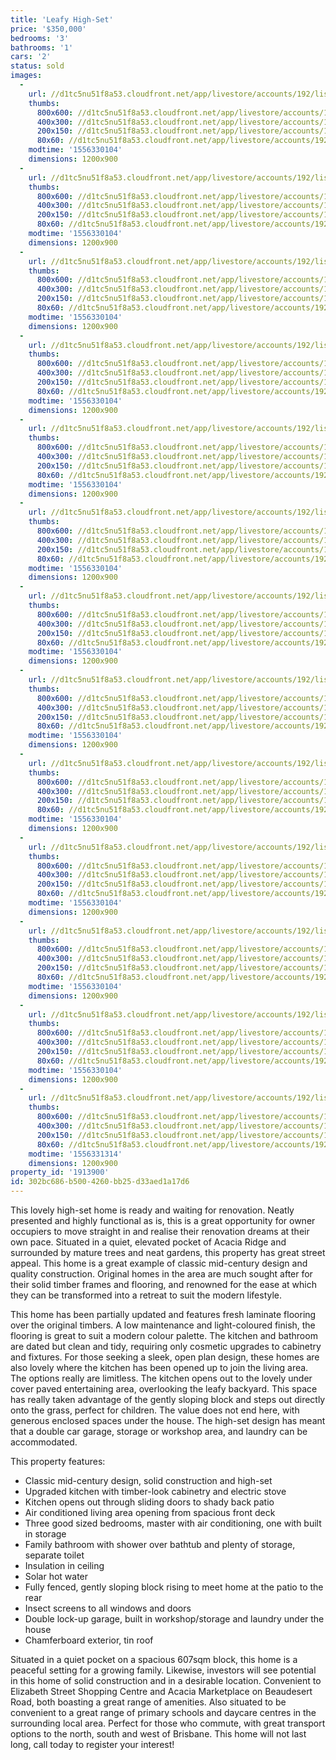 ```yaml
---
title: 'Leafy High-Set'
price: '$350,000'
bedrooms: '3'
bathrooms: '1'
cars: '2'
status: sold
images:
  -
    url: //d1tc5nu51f8a53.cloudfront.net/app/livestore/accounts/192/listings/1833709/images/Flaxton-18-Front-Day_927f-55e7-8e2a-907b-9220-a482-f48c-bcc2_20190427115434.jpg
    thumbs:
      800x600: //d1tc5nu51f8a53.cloudfront.net/app/livestore/accounts/192/listings/1833709/images/Flaxton-18-Front-Day_927f-55e7-8e2a-907b-9220-a482-f48c-bcc2_20190427115434_800x600.jpg
      400x300: //d1tc5nu51f8a53.cloudfront.net/app/livestore/accounts/192/listings/1833709/images/Flaxton-18-Front-Day_927f-55e7-8e2a-907b-9220-a482-f48c-bcc2_20190427115434_400x300.jpg
      200x150: //d1tc5nu51f8a53.cloudfront.net/app/livestore/accounts/192/listings/1833709/images/Flaxton-18-Front-Day_927f-55e7-8e2a-907b-9220-a482-f48c-bcc2_20190427115434_200x150.jpg
      80x60: //d1tc5nu51f8a53.cloudfront.net/app/livestore/accounts/192/listings/1833709/images/Flaxton-18-Front-Day_927f-55e7-8e2a-907b-9220-a482-f48c-bcc2_20190427115434_80x60.jpg
    modtime: '1556330104'
    dimensions: 1200x900
  -
    url: //d1tc5nu51f8a53.cloudfront.net/app/livestore/accounts/192/listings/1833709/images/Flaxton-18-Backsteps_c832-007c-b30c-34f7-fe06-193a-9884-f7bb_20190427115125.jpg
    thumbs:
      800x600: //d1tc5nu51f8a53.cloudfront.net/app/livestore/accounts/192/listings/1833709/images/Flaxton-18-Backsteps_c832-007c-b30c-34f7-fe06-193a-9884-f7bb_20190427115125_800x600.jpg
      400x300: //d1tc5nu51f8a53.cloudfront.net/app/livestore/accounts/192/listings/1833709/images/Flaxton-18-Backsteps_c832-007c-b30c-34f7-fe06-193a-9884-f7bb_20190427115125_400x300.jpg
      200x150: //d1tc5nu51f8a53.cloudfront.net/app/livestore/accounts/192/listings/1833709/images/Flaxton-18-Backsteps_c832-007c-b30c-34f7-fe06-193a-9884-f7bb_20190427115125_200x150.jpg
      80x60: //d1tc5nu51f8a53.cloudfront.net/app/livestore/accounts/192/listings/1833709/images/Flaxton-18-Backsteps_c832-007c-b30c-34f7-fe06-193a-9884-f7bb_20190427115125_80x60.jpg
    modtime: '1556330104'
    dimensions: 1200x900
  -
    url: //d1tc5nu51f8a53.cloudfront.net/app/livestore/accounts/192/listings/1833709/images/Flaxton-18-Backyard-_4a98-8bc2-81c0-69cf-e25f-9ffc-0433-01ad_20190427115136.jpg
    thumbs:
      800x600: //d1tc5nu51f8a53.cloudfront.net/app/livestore/accounts/192/listings/1833709/images/Flaxton-18-Backyard-_4a98-8bc2-81c0-69cf-e25f-9ffc-0433-01ad_20190427115136_800x600.jpg
      400x300: //d1tc5nu51f8a53.cloudfront.net/app/livestore/accounts/192/listings/1833709/images/Flaxton-18-Backyard-_4a98-8bc2-81c0-69cf-e25f-9ffc-0433-01ad_20190427115136_400x300.jpg
      200x150: //d1tc5nu51f8a53.cloudfront.net/app/livestore/accounts/192/listings/1833709/images/Flaxton-18-Backyard-_4a98-8bc2-81c0-69cf-e25f-9ffc-0433-01ad_20190427115136_200x150.jpg
      80x60: //d1tc5nu51f8a53.cloudfront.net/app/livestore/accounts/192/listings/1833709/images/Flaxton-18-Backyard-_4a98-8bc2-81c0-69cf-e25f-9ffc-0433-01ad_20190427115136_80x60.jpg
    modtime: '1556330104'
    dimensions: 1200x900
  -
    url: //d1tc5nu51f8a53.cloudfront.net/app/livestore/accounts/192/listings/1833709/images/Flaxton-18-Patio-Day_c36b-cf7e-e021-2478-a3ea-340d-21da-1a8a_20190427115140.jpg
    thumbs:
      800x600: //d1tc5nu51f8a53.cloudfront.net/app/livestore/accounts/192/listings/1833709/images/Flaxton-18-Patio-Day_c36b-cf7e-e021-2478-a3ea-340d-21da-1a8a_20190427115140_800x600.jpg
      400x300: //d1tc5nu51f8a53.cloudfront.net/app/livestore/accounts/192/listings/1833709/images/Flaxton-18-Patio-Day_c36b-cf7e-e021-2478-a3ea-340d-21da-1a8a_20190427115140_400x300.jpg
      200x150: //d1tc5nu51f8a53.cloudfront.net/app/livestore/accounts/192/listings/1833709/images/Flaxton-18-Patio-Day_c36b-cf7e-e021-2478-a3ea-340d-21da-1a8a_20190427115140_200x150.jpg
      80x60: //d1tc5nu51f8a53.cloudfront.net/app/livestore/accounts/192/listings/1833709/images/Flaxton-18-Patio-Day_c36b-cf7e-e021-2478-a3ea-340d-21da-1a8a_20190427115140_80x60.jpg
    modtime: '1556330104'
    dimensions: 1200x900
  -
    url: //d1tc5nu51f8a53.cloudfront.net/app/livestore/accounts/192/listings/1833709/images/Flaxton-18-Living-Da_7e09-0509-d7cc-34ae-8e7b-ba91-c463-2ffc_20190427115143.jpg
    thumbs:
      800x600: //d1tc5nu51f8a53.cloudfront.net/app/livestore/accounts/192/listings/1833709/images/Flaxton-18-Living-Da_7e09-0509-d7cc-34ae-8e7b-ba91-c463-2ffc_20190427115143_800x600.jpg
      400x300: //d1tc5nu51f8a53.cloudfront.net/app/livestore/accounts/192/listings/1833709/images/Flaxton-18-Living-Da_7e09-0509-d7cc-34ae-8e7b-ba91-c463-2ffc_20190427115143_400x300.jpg
      200x150: //d1tc5nu51f8a53.cloudfront.net/app/livestore/accounts/192/listings/1833709/images/Flaxton-18-Living-Da_7e09-0509-d7cc-34ae-8e7b-ba91-c463-2ffc_20190427115143_200x150.jpg
      80x60: //d1tc5nu51f8a53.cloudfront.net/app/livestore/accounts/192/listings/1833709/images/Flaxton-18-Living-Da_7e09-0509-d7cc-34ae-8e7b-ba91-c463-2ffc_20190427115143_80x60.jpg
    modtime: '1556330104'
    dimensions: 1200x900
  -
    url: //d1tc5nu51f8a53.cloudfront.net/app/livestore/accounts/192/listings/1833709/images/Flaxton-18-Meals-Day_369c-1c09-c56b-ebb7-d580-1e5b-c4fc-a78a_20190427115145.jpg
    thumbs:
      800x600: //d1tc5nu51f8a53.cloudfront.net/app/livestore/accounts/192/listings/1833709/images/Flaxton-18-Meals-Day_369c-1c09-c56b-ebb7-d580-1e5b-c4fc-a78a_20190427115145_800x600.jpg
      400x300: //d1tc5nu51f8a53.cloudfront.net/app/livestore/accounts/192/listings/1833709/images/Flaxton-18-Meals-Day_369c-1c09-c56b-ebb7-d580-1e5b-c4fc-a78a_20190427115145_400x300.jpg
      200x150: //d1tc5nu51f8a53.cloudfront.net/app/livestore/accounts/192/listings/1833709/images/Flaxton-18-Meals-Day_369c-1c09-c56b-ebb7-d580-1e5b-c4fc-a78a_20190427115145_200x150.jpg
      80x60: //d1tc5nu51f8a53.cloudfront.net/app/livestore/accounts/192/listings/1833709/images/Flaxton-18-Meals-Day_369c-1c09-c56b-ebb7-d580-1e5b-c4fc-a78a_20190427115145_80x60.jpg
    modtime: '1556330104'
    dimensions: 1200x900
  -
    url: //d1tc5nu51f8a53.cloudfront.net/app/livestore/accounts/192/listings/1833709/images/Flaxton-18-Kitchen-D_8d99-897e-c082-e0a1-3dad-6f03-b5bf-3df8_20190427115154.jpg
    thumbs:
      800x600: //d1tc5nu51f8a53.cloudfront.net/app/livestore/accounts/192/listings/1833709/images/Flaxton-18-Kitchen-D_8d99-897e-c082-e0a1-3dad-6f03-b5bf-3df8_20190427115154_800x600.jpg
      400x300: //d1tc5nu51f8a53.cloudfront.net/app/livestore/accounts/192/listings/1833709/images/Flaxton-18-Kitchen-D_8d99-897e-c082-e0a1-3dad-6f03-b5bf-3df8_20190427115154_400x300.jpg
      200x150: //d1tc5nu51f8a53.cloudfront.net/app/livestore/accounts/192/listings/1833709/images/Flaxton-18-Kitchen-D_8d99-897e-c082-e0a1-3dad-6f03-b5bf-3df8_20190427115154_200x150.jpg
      80x60: //d1tc5nu51f8a53.cloudfront.net/app/livestore/accounts/192/listings/1833709/images/Flaxton-18-Kitchen-D_8d99-897e-c082-e0a1-3dad-6f03-b5bf-3df8_20190427115154_80x60.jpg
    modtime: '1556330104'
    dimensions: 1200x900
  -
    url: //d1tc5nu51f8a53.cloudfront.net/app/livestore/accounts/192/listings/1833709/images/Flaxton-18-Bed2-Dayn_b13e-a91d-8317-8aa7-49e3-8f16-deba-ba96_20190427115155.jpg
    thumbs:
      800x600: //d1tc5nu51f8a53.cloudfront.net/app/livestore/accounts/192/listings/1833709/images/Flaxton-18-Bed2-Dayn_b13e-a91d-8317-8aa7-49e3-8f16-deba-ba96_20190427115155_800x600.jpg
      400x300: //d1tc5nu51f8a53.cloudfront.net/app/livestore/accounts/192/listings/1833709/images/Flaxton-18-Bed2-Dayn_b13e-a91d-8317-8aa7-49e3-8f16-deba-ba96_20190427115155_400x300.jpg
      200x150: //d1tc5nu51f8a53.cloudfront.net/app/livestore/accounts/192/listings/1833709/images/Flaxton-18-Bed2-Dayn_b13e-a91d-8317-8aa7-49e3-8f16-deba-ba96_20190427115155_200x150.jpg
      80x60: //d1tc5nu51f8a53.cloudfront.net/app/livestore/accounts/192/listings/1833709/images/Flaxton-18-Bed2-Dayn_b13e-a91d-8317-8aa7-49e3-8f16-deba-ba96_20190427115155_80x60.jpg
    modtime: '1556330104'
    dimensions: 1200x900
  -
    url: //d1tc5nu51f8a53.cloudfront.net/app/livestore/accounts/192/listings/1833709/images/Flaxton-18-Bed1-Dayn_bd05-0883-828e-4cce-19da-b9bf-0dcb-8293_20190427115157.jpg
    thumbs:
      800x600: //d1tc5nu51f8a53.cloudfront.net/app/livestore/accounts/192/listings/1833709/images/Flaxton-18-Bed1-Dayn_bd05-0883-828e-4cce-19da-b9bf-0dcb-8293_20190427115157_800x600.jpg
      400x300: //d1tc5nu51f8a53.cloudfront.net/app/livestore/accounts/192/listings/1833709/images/Flaxton-18-Bed1-Dayn_bd05-0883-828e-4cce-19da-b9bf-0dcb-8293_20190427115157_400x300.jpg
      200x150: //d1tc5nu51f8a53.cloudfront.net/app/livestore/accounts/192/listings/1833709/images/Flaxton-18-Bed1-Dayn_bd05-0883-828e-4cce-19da-b9bf-0dcb-8293_20190427115157_200x150.jpg
      80x60: //d1tc5nu51f8a53.cloudfront.net/app/livestore/accounts/192/listings/1833709/images/Flaxton-18-Bed1-Dayn_bd05-0883-828e-4cce-19da-b9bf-0dcb-8293_20190427115157_80x60.jpg
    modtime: '1556330104'
    dimensions: 1200x900
  -
    url: //d1tc5nu51f8a53.cloudfront.net/app/livestore/accounts/192/listings/1833709/images/Flaxton-18-Bed3-Dayn_4eff-92a7-f3df-7fec-e7f3-41e7-6d0c-85b3_20190427115158.jpg
    thumbs:
      800x600: //d1tc5nu51f8a53.cloudfront.net/app/livestore/accounts/192/listings/1833709/images/Flaxton-18-Bed3-Dayn_4eff-92a7-f3df-7fec-e7f3-41e7-6d0c-85b3_20190427115158_800x600.jpg
      400x300: //d1tc5nu51f8a53.cloudfront.net/app/livestore/accounts/192/listings/1833709/images/Flaxton-18-Bed3-Dayn_4eff-92a7-f3df-7fec-e7f3-41e7-6d0c-85b3_20190427115158_400x300.jpg
      200x150: //d1tc5nu51f8a53.cloudfront.net/app/livestore/accounts/192/listings/1833709/images/Flaxton-18-Bed3-Dayn_4eff-92a7-f3df-7fec-e7f3-41e7-6d0c-85b3_20190427115158_200x150.jpg
      80x60: //d1tc5nu51f8a53.cloudfront.net/app/livestore/accounts/192/listings/1833709/images/Flaxton-18-Bed3-Dayn_4eff-92a7-f3df-7fec-e7f3-41e7-6d0c-85b3_20190427115158_80x60.jpg
    modtime: '1556330104'
    dimensions: 1200x900
  -
    url: //d1tc5nu51f8a53.cloudfront.net/app/livestore/accounts/192/listings/1833709/images/Flaxton-18-Bathroom-_7d13-ab8e-6096-9ccb-a899-a606-a9af-37d9_20190427115150.jpg
    thumbs:
      800x600: //d1tc5nu51f8a53.cloudfront.net/app/livestore/accounts/192/listings/1833709/images/Flaxton-18-Bathroom-_7d13-ab8e-6096-9ccb-a899-a606-a9af-37d9_20190427115150_800x600.jpg
      400x300: //d1tc5nu51f8a53.cloudfront.net/app/livestore/accounts/192/listings/1833709/images/Flaxton-18-Bathroom-_7d13-ab8e-6096-9ccb-a899-a606-a9af-37d9_20190427115150_400x300.jpg
      200x150: //d1tc5nu51f8a53.cloudfront.net/app/livestore/accounts/192/listings/1833709/images/Flaxton-18-Bathroom-_7d13-ab8e-6096-9ccb-a899-a606-a9af-37d9_20190427115150_200x150.jpg
      80x60: //d1tc5nu51f8a53.cloudfront.net/app/livestore/accounts/192/listings/1833709/images/Flaxton-18-Bathroom-_7d13-ab8e-6096-9ccb-a899-a606-a9af-37d9_20190427115150_80x60.jpg
    modtime: '1556330104'
    dimensions: 1200x900
  -
    url: //d1tc5nu51f8a53.cloudfront.net/app/livestore/accounts/192/listings/1833709/images/Flaxton-18-Downstair_6743-843d-54e9-107b-d566-5e66-ee96-b2d4_20190427115129.jpg
    thumbs:
      800x600: //d1tc5nu51f8a53.cloudfront.net/app/livestore/accounts/192/listings/1833709/images/Flaxton-18-Downstair_6743-843d-54e9-107b-d566-5e66-ee96-b2d4_20190427115129_800x600.jpg
      400x300: //d1tc5nu51f8a53.cloudfront.net/app/livestore/accounts/192/listings/1833709/images/Flaxton-18-Downstair_6743-843d-54e9-107b-d566-5e66-ee96-b2d4_20190427115129_400x300.jpg
      200x150: //d1tc5nu51f8a53.cloudfront.net/app/livestore/accounts/192/listings/1833709/images/Flaxton-18-Downstair_6743-843d-54e9-107b-d566-5e66-ee96-b2d4_20190427115129_200x150.jpg
      80x60: //d1tc5nu51f8a53.cloudfront.net/app/livestore/accounts/192/listings/1833709/images/Flaxton-18-Downstair_6743-843d-54e9-107b-d566-5e66-ee96-b2d4_20190427115129_80x60.jpg
    modtime: '1556330104'
    dimensions: 1200x900
  -
    url: //d1tc5nu51f8a53.cloudfront.net/app/livestore/accounts/192/listings/1833709/images/Flaxton-18-Block-Day_bf84-bb1e-b7a6-09f2-0fb3-d237-931e-c299_20190427121507.jpg
    thumbs:
      800x600: //d1tc5nu51f8a53.cloudfront.net/app/livestore/accounts/192/listings/1833709/images/Flaxton-18-Block-Day_bf84-bb1e-b7a6-09f2-0fb3-d237-931e-c299_20190427121507_800x600.jpg
      400x300: //d1tc5nu51f8a53.cloudfront.net/app/livestore/accounts/192/listings/1833709/images/Flaxton-18-Block-Day_bf84-bb1e-b7a6-09f2-0fb3-d237-931e-c299_20190427121507_400x300.jpg
      200x150: //d1tc5nu51f8a53.cloudfront.net/app/livestore/accounts/192/listings/1833709/images/Flaxton-18-Block-Day_bf84-bb1e-b7a6-09f2-0fb3-d237-931e-c299_20190427121507_200x150.jpg
      80x60: //d1tc5nu51f8a53.cloudfront.net/app/livestore/accounts/192/listings/1833709/images/Flaxton-18-Block-Day_bf84-bb1e-b7a6-09f2-0fb3-d237-931e-c299_20190427121507_80x60.jpg
    modtime: '1556331314'
    dimensions: 1200x900
property_id: '1913900'
id: 302bc686-b500-4260-bb25-d33aed1a17d6
---
```

This lovely high-set home is ready and waiting for renovation. Neatly presented and highly functional as is, this is a great opportunity for owner occupiers to move straight in and realise their renovation dreams at their own pace. Situated in a quiet, elevated pocket of Acacia Ridge and surrounded by mature trees and neat gardens, this property has great street appeal. This home is a great example of classic mid-century design and quality construction. Original homes in the area are much sought after for their solid timber frames and flooring, and renowned for the ease at which they can be transformed into a retreat to suit the modern lifestyle.

This home has been partially updated and features fresh laminate flooring over the original timbers. A low maintenance and light-coloured finish, the flooring is great to suit a modern colour palette. The kitchen and bathroom are dated but clean and tidy, requiring only cosmetic upgrades to cabinetry and fixtures. For those seeking a sleek, open plan design, these homes are also lovely where the kitchen has been opened up to join the living area. The options really are limitless. The kitchen opens out to the lovely under cover paved entertaining area, overlooking the leafy backyard. This space has really taken advantage of the gently sloping block and steps out directly onto the grass, perfect for children. The value does not end here, with generous enclosed spaces under the house. The high-set design has meant that a double car garage, storage or workshop area, and laundry can be accommodated. 

This property features:

*  Classic mid-century design, solid construction and high-set 
*  Upgraded kitchen with timber-look cabinetry and electric stove
*  Kitchen opens out through sliding doors to shady back patio
*  Air conditioned living area opening from spacious front deck
*  Three good sized bedrooms, master with air conditioning, one with built in storage
*  Family bathroom with shower over bathtub and plenty of storage, separate toilet
*  Insulation in ceiling
*  Solar hot water
*  Fully fenced, gently sloping block rising to meet home at the patio to the rear
*  Insect screens to all windows and doors
*  Double lock-up garage, built in workshop/storage and laundry under the house
*  Chamferboard exterior, tin roof

Situated in a quiet pocket on a spacious 607sqm block, this home is a peaceful setting for a growing family. Likewise, investors will see potential in this home of solid construction and in a desirable location. Convenient to Elizabeth Street Shopping Centre and Acacia Marketplace on Beaudesert Road, both boasting a great range of amenities. Also situated to be convenient to a great range of primary schools and daycare centres in the surrounding local area. Perfect for those who commute, with great transport options to the north, south and west of Brisbane. This home will not last long, call today to register your interest!
